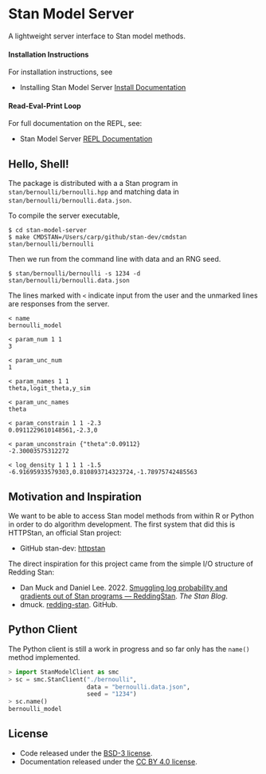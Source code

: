 # Stan Model Server

A lightweight server interface to Stan model methods.

#### Installation Instructions

For installation instructions, see

* Installing Stan Model Server [Install Documentation](doc/INSTALL.md)

#### Read-Eval-Print Loop

For full documentation on the REPL, see:

* Stan Model Server [REPL Documentation](doc/REPL.md)


## Hello, Shell!

The package is distributed with a a Stan program in
`stan/bernoulli/bernoulli.hpp` and matching data in
`stan/bernoulli/bernoulli.data.json`.

To compile the server
executable,

```
$ cd stan-model-server
$ make CMDSTAN=/Users/carp/github/stan-dev/cmdstan stan/bernoulli/bernoulli
```

Then we run from the command line with data and an RNG seed.

```
$ stan/bernoulli/bernoulli -s 1234 -d stan/bernoulli/bernoulli.data.json
```

The lines marked with `<` indicate input from the user and the
unmarked lines are responses from the server.

```
< name
bernoulli_model

< param_num 1 1
3

< param_unc_num
1

< param_names 1 1
theta,logit_theta,y_sim

< param_unc_names
theta

< param_constrain 1 1 -2.3
0.0911229610148561,-2.3,0

< param_unconstrain {"theta":0.09112}
-2.30003575312272

< log_density 1 1 1 1 -1.5
-6.91695933579303,0.810893714323724,-1.78975742485563
```


## Motivation and Inspiration

We want to be able to access Stan model methods from within R or
Python in order to do algorithm development.  The first system that
did this is HTTPStan, an official Stan project:

* GitHub stan-dev: [httpstan](https://github.com/stan-dev/httpstan)

The direct inspiration for this project came from the simple I/O
structure of Redding Stan:

* Dan Muck and Daniel
  Lee. 2022. [Smuggling log probability and gradients out of Stan programs — ReddingStan](https://blog.mc-stan.org/2022/03/24/smuggling-log-probability-and-gradients-out-of-stan-programs-reddingstan/). *The
  Stan Blog*.
* dmuck. [redding-stan](https://github.com/dmuck/redding-stan). GitHub.


## Python Client

The Python client is still a work in progress and so far only has the
`name()` method implemented.

```python
> import StanModelClient as smc
> sc = smc.StanClient("./bernoulli",
                      data = "bernoulli.data.json",
                      seed = "1234")
> sc.name()
bernoulli_model
```


## License

* Code released under the [BSD-3 license](LICENSE).
* Documentation released under the
  [CC BY 4.0 license](https://creativecommons.org/licenses/by/4.0/).
